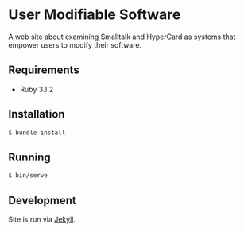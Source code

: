 # User Modifiable Software

A web site about examining Smalltalk and HyperCard as systems that empower users to modify their software.

## Requirements

- Ruby 3.1.2

## Installation

```bash
$ bundle install
```

## Running

```bash
$ bin/serve
```

## Development

Site is run via [Jekyll](https://jekyllrb.com/docs/).
